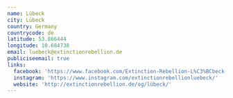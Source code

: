 ```yaml
---
name: Lübeck
city: Lübeck
country: Germany
countrycode: de
latitude: 53.866444
longitude: 10.684738
email: luebeck@extinctionrebellion.de
publiciseemail: true
links:
  facebook: 'https://www.facebook.com/Extinction-Rebellion-L%C3%BCbeck-391520031449406/'
  instagram: 'https://www.instagram.com/extinctionrebellionluebeck/'
  website: 'http://extinctionrebellion.de/og/lübeck/'
---
```


